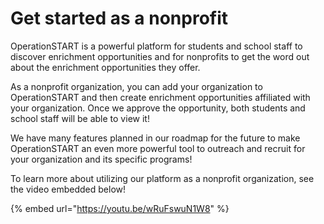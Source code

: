 # Get started as a nonprofit

OperationSTART is a powerful platform for students and school staff to discover enrichment opportunities and for nonprofits to get the word out about the enrichment opportunities they offer.   
  
As a nonprofit organization, you can add your organization to OperationSTART and then create enrichment opportunities affiliated with your organization. Once we approve the opportunity, both students and school staff will be able to view it!  
  
We have many features planned in our roadmap for the future to make OperationSTART an even more powerful tool to outreach and recruit for your organization and its specific programs!  
  
To learn more about utilizing our platform as a nonprofit organization, see the video embedded below!

{% embed url="https://youtu.be/wRuFswuN1W8" %}



  



